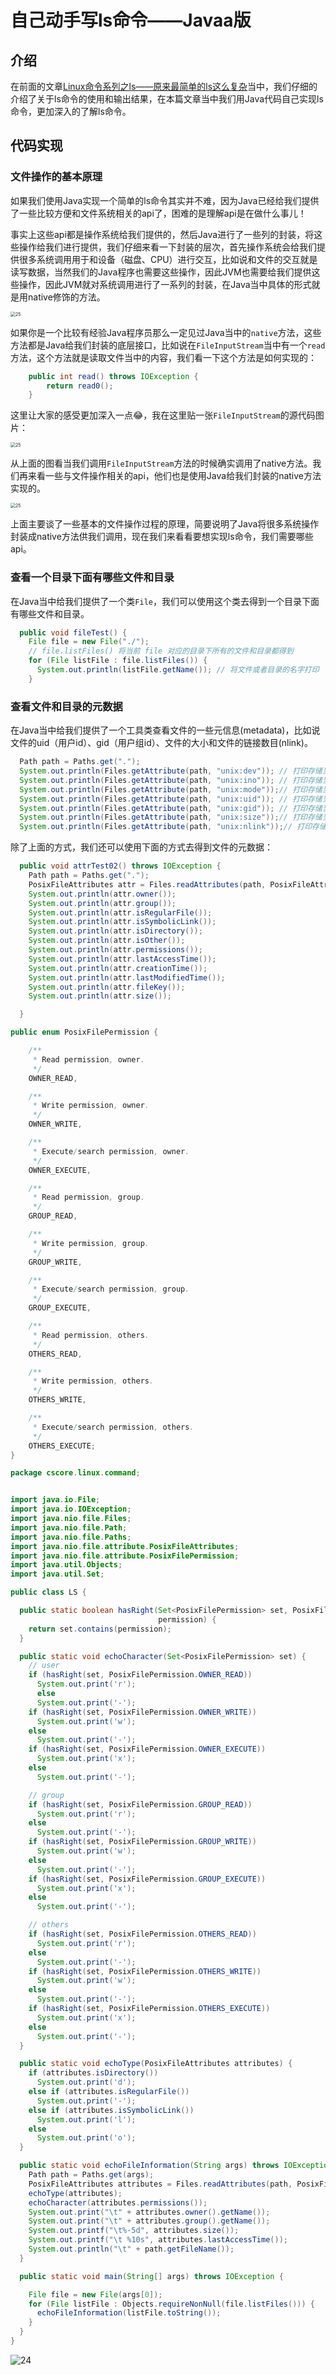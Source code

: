# 自己动手写ls命令——Javaa版

## 介绍

在前面的文章[Linux命令系列之ls——原来最简单的ls这么复杂](https://mp.weixin.qq.com/s?__biz=Mzg3ODgyNDgwNg==&mid=2247486970&idx=1&sn=fa7635fbad831a1081ce789b59a45e2a&chksm=cf0c91f3f87b18e5cbaf2e61b3115141f33a480a132546e10021ff48bc0705cbbec4549c5072&token=952740120&lang=zh_CN#rd)当中，我们仔细的介绍了关于ls命令的使用和输出结果，在本篇文章当中我们用Java代码自己实现ls命令，更加深入的了解ls命令。

## 代码实现

### 文件操作的基本原理

如果我们使用Java实现一个简单的ls命令其实并不难，因为Java已经给我们提供了一些比较方便和文件系统相关的api了，困难的是理解api是在做什么事儿！

事实上这些api都是操作系统给我们提供的，然后Java进行了一些列的封装，将这些操作给我们进行提供，我们仔细来看一下封装的层次，首先操作系统会给我们提供很多系统调用用于和设备（磁盘、CPU）进行交互，比如说和文件的交互就是读写数据，当然我们的Java程序也需要这些操作，因此JVM也需要给我们提供这些操作，因此JVM就对系统调用进行了一系列的封装，在Java当中具体的形式就是用native修饰的方法。

<img src="../../images/linux/command/25.png" alt="25" style="zoom:50%;" />

如果你是一个比较有经验Java程序员那么一定见过Java当中的`native`方法，这些方法都是Java给我们封装的底层接口，比如说在`FileInputStream`当中有一个`read`方法，这个方法就是读取文件当中的内容，我们看一下这个方法是如何实现的：

```java
    public int read() throws IOException {
        return read0();
    }
```

这里让大家的感受更加深入一点😂，我在这里贴一张`FileInputStream`的源代码图片：

<img src="../../images/linux/command/26.png" alt="25" style="zoom:50%;" />

从上面的图看当我们调用`FileInputStream`方法的时候确实调用了native方法。我们再来看一些与文件操作相关的api，他们也是使用Java给我们封装的native方法实现的。

<img src="../../images/linux/command/27.png" alt="25" style="zoom:50%;" />

上面主要谈了一些基本的文件操作过程的原理，简要说明了Java将很多系统操作封装成native方法供我们调用，现在我们来看看要想实现ls命令，我们需要哪些api。

### 查看一个目录下面有哪些文件和目录

在Java当中给我们提供了一个类`File`，我们可以使用这个类去得到一个目录下面有哪些文件和目录。

```java
  public void fileTest() {
    File file = new File("./");
    // file.listFiles() 将当前 file 对应的目录下所有的文件和目录都得到
    for (File listFile : file.listFiles()) {
      System.out.println(listFile.getName()); // 将文件或者目录的名字打印
    }
```

### 查看文件和目录的元数据

在Java当中给我们提供了一个工具类查看文件的一些元信息(metadata)，比如说文件的uid（用户id）、gid（用户组id）、文件的大小和文件的链接数目(nlink)。

```java
  Path path = Paths.get(".");
  System.out.println(Files.getAttribute(path, "unix:dev")); // 打印存储当前目录数据的设备的设备id
  System.out.println(Files.getAttribute(path, "unix:ino")); // 打印存储当前目录数据inode号
  System.out.println(Files.getAttribute(path, "unix:mode"));// 打印存储当前目录数据的mode数据 这个数据主要用于表示文件的类型
  System.out.println(Files.getAttribute(path, "unix:uid")); // 打印存储当前目录所属用户的用户id
  System.out.println(Files.getAttribute(path, "unix:gid")); // 打印存储当前目录所属组的组id
  System.out.println(Files.getAttribute(path, "unix:size"));// 打印存储当前目录数据所占的空间大小
  System.out.println(Files.getAttribute(path, "unix:nlink"));// 打印存储当前目录数据的链接数
```

除了上面的方式，我们还可以使用下面的方式去得到文件的元数据：

```java
  public void attrTest02() throws IOException {
    Path path = Paths.get(".");
    PosixFileAttributes attr = Files.readAttributes(path, PosixFileAttributes.class, NOFOLLOW_LINKS);
    System.out.println(attr.owner());
    System.out.println(attr.group());
    System.out.println(attr.isRegularFile());
    System.out.println(attr.isSymbolicLink());
    System.out.println(attr.isDirectory());
    System.out.println(attr.isOther());
    System.out.println(attr.permissions());
    System.out.println(attr.lastAccessTime());
    System.out.println(attr.creationTime());
    System.out.println(attr.lastModifiedTime());
    System.out.println(attr.fileKey());
    System.out.println(attr.size());

  }
```



```java
public enum PosixFilePermission {

    /**
     * Read permission, owner.
     */
    OWNER_READ,

    /**
     * Write permission, owner.
     */
    OWNER_WRITE,

    /**
     * Execute/search permission, owner.
     */
    OWNER_EXECUTE,

    /**
     * Read permission, group.
     */
    GROUP_READ,

    /**
     * Write permission, group.
     */
    GROUP_WRITE,

    /**
     * Execute/search permission, group.
     */
    GROUP_EXECUTE,

    /**
     * Read permission, others.
     */
    OTHERS_READ,

    /**
     * Write permission, others.
     */
    OTHERS_WRITE,

    /**
     * Execute/search permission, others.
     */
    OTHERS_EXECUTE;
}

```



```java
package cscore.linux.command;


import java.io.File;
import java.io.IOException;
import java.nio.file.Files;
import java.nio.file.Path;
import java.nio.file.Paths;
import java.nio.file.attribute.PosixFileAttributes;
import java.nio.file.attribute.PosixFilePermission;
import java.util.Objects;
import java.util.Set;

public class LS {

  public static boolean hasRight(Set<PosixFilePermission> set, PosixFilePermission
                                 permission) {
    return set.contains(permission);
  }

  public static void echoCharacter(Set<PosixFilePermission> set) {
    // user
    if (hasRight(set, PosixFilePermission.OWNER_READ))
      System.out.print('r');
      else
      System.out.print('-');
    if (hasRight(set, PosixFilePermission.OWNER_WRITE))
      System.out.print('w');
    else
      System.out.print('-');
    if (hasRight(set, PosixFilePermission.OWNER_EXECUTE))
      System.out.print('x');
    else
      System.out.print('-');

    // group
    if (hasRight(set, PosixFilePermission.GROUP_READ))
      System.out.print('r');
    else
      System.out.print('-');
    if (hasRight(set, PosixFilePermission.GROUP_WRITE))
      System.out.print('w');
    else
      System.out.print('-');
    if (hasRight(set, PosixFilePermission.GROUP_EXECUTE))
      System.out.print('x');
    else
      System.out.print('-');

    // others
    if (hasRight(set, PosixFilePermission.OTHERS_READ))
      System.out.print('r');
    else
      System.out.print('-');
    if (hasRight(set, PosixFilePermission.OTHERS_WRITE))
      System.out.print('w');
    else
      System.out.print('-');
    if (hasRight(set, PosixFilePermission.OTHERS_EXECUTE))
      System.out.print('x');
    else
      System.out.print('-');
  }

  public static void echoType(PosixFileAttributes attributes) {
    if (attributes.isDirectory())
      System.out.print('d');
    else if (attributes.isRegularFile())
      System.out.print('-');
    else if (attributes.isSymbolicLink())
      System.out.print('l');
    else
      System.out.print('o');
  }

  public static void echoFileInformation(String args) throws IOException {
    Path path = Paths.get(args);
    PosixFileAttributes attributes = Files.readAttributes(path, PosixFileAttributes.class);
    echoType(attributes);
    echoCharacter(attributes.permissions());
    System.out.print("\t" + attributes.owner().getName());
    System.out.print("\t" + attributes.group().getName());
    System.out.printf("\t%-5d", attributes.size());
    System.out.printf("\t %10s", attributes.lastAccessTime());
    System.out.println("\t" + path.getFileName());
  }

  public static void main(String[] args) throws IOException {

    File file = new File(args[0]);
    for (File listFile : Objects.requireNonNull(file.listFiles())) {
      echoFileInformation(listFile.toString());
    }
  }
}

```



![24](../../images/linux/command/24.png)
